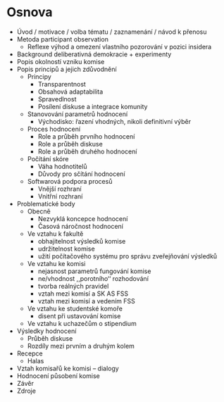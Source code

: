 # Osnova

- Úvod / motivace / volba tématu / zaznamenání / návod k přenosu
- Metoda participant observation
    - Reflexe výhod a omezení vlastního pozorování v pozici insidera
- Background deliberativná demokracie + experimenty
- Popis okolností vzniku komise
- Popis principů a jejich zdůvodnění
    - Principy
        - Transparentnost
        - Obsahová adaptabilita
        - Spravedlnost
        - Posílení diskuse a integrace komunity
    - Stanovování parametrů hodnocení
        - Východisko: řazení vhodných, nikoli definitivní výběr
    - Proces hodnocení
        - Role a průběh prvního hodnocení
        - Role a průběh diskuse
        - Role a průběh druhého hodnocení
    - Počítání skóre
        - Váha hodnotitelů
        - Důvody pro sčítání hodnocení
    - Softwarová podpora procesů
        - Vnější rozhraní
        - Vnitřní rozhraní
- Problematické body
    - Obecně
        - Nezvyklá koncepce hodnocení
        - Časová náročnost hodnocení
    - Ve vztahu k fakultě
        - obhajitelnost výsledků komise
        - udržitelnost komise
        - užití počítačového systému pro správu zveřejňování výsledků
    - Ve vztahu ke komisi
        - nejasnost parametrů fungování komise
        - ne/vhodnost ,,porotního‘‘ rozhodování
        - tvorba reálných pravidel
        - vztah mezi komisí a SK AS FSS
        - vztah mezi komisí a vedením FSS
    - Ve vztahu ke studentské komoře
        - disent při ustavování komise
    - Ve vztahu k uchazečům o stipendium
- Výsledky hodnocení
    - Průběh diskuse
    - Rozdíly mezi prvním a druhým kolem
- Recepce
    - Halas
- Vztah komisařů ke komisi – dialogy
- Hodnocení působení komise
- Závěr
- Zdroje
